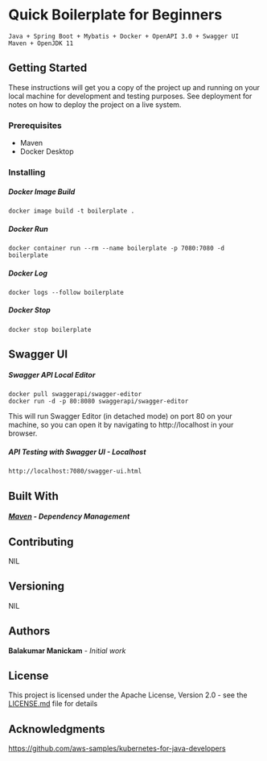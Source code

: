 # Quick Boilerplate for Beginners

    Java + Spring Boot + Mybatis + Docker + OpenAPI 3.0 + Swagger UI
    Maven + OpenJDK 11

## Getting Started

These instructions will get you a copy of the project up and running on your local machine for development and testing purposes. See deployment for notes on how to deploy the project on a live system.

### Prerequisites

* Maven
* Docker Desktop

### Installing


##### Docker Image Build
    docker image build -t boilerplate .

##### Docker Run
    docker container run --rm --name boilerplate -p 7080:7080 -d boilerplate

##### Docker Log
    docker logs --follow boilerplate

##### Docker Stop
    docker stop boilerplate

## Swagger UI

##### Swagger API Local Editor
    docker pull swaggerapi/swagger-editor
    docker run -d -p 80:8080 swaggerapi/swagger-editor

This will run Swagger Editor (in detached mode) on port 80 on your machine, so you can open it by navigating to http://localhost in your browser.

##### API Testing with Swagger UI - Localhost
    http://localhost:7080/swagger-ui.html

## Built With

##### [Maven](https://maven.apache.org/) - Dependency Management

## Contributing

NIL

## Versioning

NIL

## Authors

**Balakumar Manickam** - *Initial work*

## License

This project is licensed under the Apache License, Version 2.0 - see the [LICENSE.md](LICENSE.md) file for details

## Acknowledgments

https://github.com/aws-samples/kubernetes-for-java-developers

